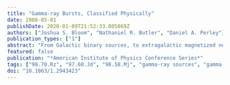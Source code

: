 ```yaml
---
title: "Gamma-ray Bursts, Classified Physically"
date: 2008-05-01
publishDate: 2020-01-09T21:52:33.005869Z
authors: ["Joshua S. Bloom", "Nathaniel R. Butler", "Daniel A. Perley"]
publication_types: ["1"]
abstract: "From Galactic binary sources, to extragalactic magnetized neutron stars, to long-duration GRBs without associated supernovae, the types of sources we now believe capable of producing bursts of gamma- rays continues to grow apace. With this emergent diversity comes the recognition that the traditional and newly formulated high- energy observables used for identifying sub-classes does not provide an adequate one-to-one mapping to progenitors. The popular classification of some &gt;100 sec duration GRBs as ``short bursts'' is not only an unpalatable retronym and syntactically oxymoronic but highlights the difficultly of using what was once a purely phenomenological classification to encode our understanding of the physics that gives rise to the events. Here we propose a physically based classification scheme designed to coexist with the phenomenological system already in place and argue for its utility and necessity. <P />"
featured: false
publication: "*American Institute of Physics Conference Series*"
tags: ["98.70.Rz", "97.60.Jd", "98.58.Mj", "gamma-ray sources", "gamma-ray bursts", "Neutron stars", "Supernova remnants", "Astrophysics"]
doi: "10.1063/1.2943423"
---
```


